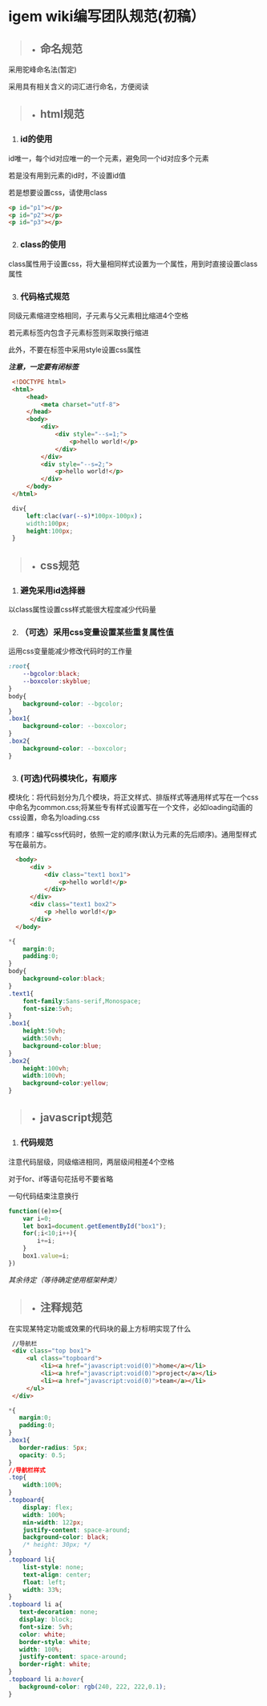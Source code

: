 # **igem wiki编写团队规范(初稿）**

> * ## 命名规范

采用驼峰命名法(暂定)

采用具有相关含义的词汇进行命名，方便阅读

> * ## html规范

1. ### id的使用

  id唯一，每个id对应唯一的一个元素，避免同一个id对应多个元素
  
  若是没有用到元素的id时，不设置id值
  
  若是想要设置css，请使用class
  
  ```html
 <p id="p1"></p>
 <p id="p2"></p>
 <p id="p3"></p>
  ```
  
2. ### class的使用

  class属性用于设置css，将大量相同样式设置为一个属性，用到时直接设置class属性
  
3. ### 代码格式规范

  同级元素缩进空格相同，子元素与父元素相比缩进4个空格
  
  若元素标签内包含子元素标签则采取换行缩进
  
  此外，不要在标签中采用style设置css属性
  
  ***注意，一定要有闭标签***

 ```html
  <!DOCTYPE html>
  <html>
      <head>
          <meta charset="utf-8">
      </head>
      <body>
          <div>
              <div style="--s=1;">
                  <p>hello world!</p>
              </div>
          </div>
          <div style="--s=2;">
              <p>hello world!</p>
          </div>
      </body>
  </html>
  ```

  ```css
   div{
       left:clac(var(--s)*100px-100px)；
       width:100px;
       height:100px;
   }
  ```

> * ## css规范

1. ### 避免采用id选择器

  以class属性设置css样式能很大程度减少代码量

2. ### （可选）采用css变量设置某些重复属性值

  运用css变量能减少修改代码时的工作量

  ```css
  :root{
      --bgcolor:black;
      --boxcolor:skyblue;
  }
  body{
      background-color: --bgcolor;
  }
  .box1{
      background-color: --boxcolor;
  }
  .box2{
      background-color: --boxcolor;
  }
  ```
  
3. ### (可选)代码模块化，有顺序
  
  模块化：将代码划分为几个模块，将正文样式、排版样式等通用样式写在一个css中命名为common.css;将某些专有样式设置写在一个文件，必如loading动画的css设置，命名为loading.css

  有顺序：编写css代码时，依照一定的顺序(默认为元素的先后顺序)。通用型样式写在最前方。

  ```html
    <body>
        <div >
            <div class="text1 box1">
                <p>hello world!</p>
            </div>
        </div>
        <div class="text1 box2">
            <p >hello world!</p>
        </div>
    </body>
  
  ```

  ```css
  *{
      margin:0;
      padding:0;
  }
  body{
      background-color:black;
  }
  .text1{
      font-family:Sans-serif,Monospace;
      font-size:5vh;
  }
  .box1{
      height:50vh;
      width:50vh;
      background-color:blue;
  }
  .box2{
      height:100vh;
      width:100vh;
      background-color:yellow;
  }
  ```

> * ## javascript规范

1. ### 代码规范

注意代码层级，同级缩进相同，两层级间相差4个空格

对于for、if等语句花括号不要省略

一句代码结束注意换行

```javascript
function((e)=>{
    var i=0;
    let box1=document.getEementById("box1");
    for(;i<10;i++){
        i+=i;
    }
    box1.value=i;
})
```

*其余待定（等待确定使用框架种类）*

> * ## 注释规范

在实现某特定功能或效果的代码块的最上方标明实现了什么

```html
 //导航栏
 <div class="top box1">
     <ul class="topboard">
         <li><a href="javascript:void(0)">home</a></li>
         <li><a href="javascript:void(0)">project</a></li>
         <li><a href="javascript:void(0)">team</a></li>
     </ul>
 </div>
 ```
 ```css
 *{
    margin:0;
    padding:0;
 }
 .box1{
    border-radius: 5px;
    opacity: 0.5;
 }
 //导航栏样式
 .top{
     width:100%;
 }
 .topboard{
     display: flex;
     width: 100%;
     min-width: 122px;
     justify-content: space-around;
     background-color: black;
     /* height: 30px; */
 }
 .topboard li{
     list-style: none;
     text-align: center;
     float: left;
     width: 33%;
 }
 .topboard li a{
    text-decoration: none;
    display: block;
    font-size: 5vh;
    color: white;
    border-style: white;
    width: 100%;
    justify-content: space-around;
    border-right: white;
 }
 .topboard li a:hover{
    background-color: rgb(240, 222, 222,0.1);
 }
 ``` 
 
